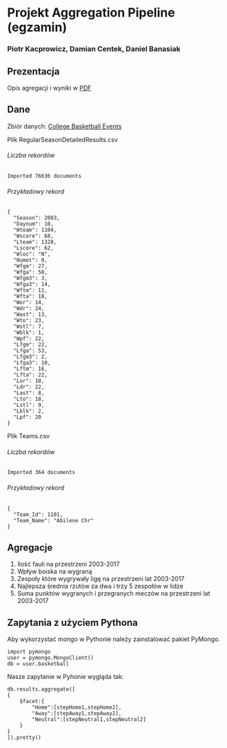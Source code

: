 # Projekt Aggregation Pipeline (egzamin)

### Piotr Kacprowicz, Damian Centek, Daniel Banasiak

## Prezentacja

Opis agregacji i wyniki w [PDF](https://github.com/Undauted/NoSQL-exam/blob/master/Aggregation.pdf)

## Dane

Zbiór danych: [College Basketball Events](https://www.kaggle.com/c/march-machine-learning-mania-2017/data)

Plik RegularSeasonDetailedResults.csv

<h6>Liczba rekordów</h6>

```
Imported 76636 documents
```     

<h6>Przykładowy rekord</h6>

```
{
  "Season": 2003,
  "Daynum": 10,
  "Wteam": 1104,
  "Wscore": 68,
  "Lteam": 1328,
  "Lscore": 62,
  "Wloc": "N",
  "Numot": 0,
  "Wfgm": 27,
  "Wfga": 58,
  "Wfgm3": 3,
  "Wfga3": 14,
  "Wftm": 11,
  "Wfta": 18,
  "Wor": 14,
  "Wdr": 24,
  "Wast": 13,
  "Wto": 23,
  "Wstl": 7,
  "Wblk": 1,
  "Wpf": 22,
  "Lfgm": 22,
  "Lfga": 53,
  "Lfgm3": 2,
  "Lfga3": 10,
  "Lftm": 16,
  "Lfta": 22,
  "Lor": 10,
  "Ldr": 22,
  "Last": 8,
  "Lto": 18,
  "Lstl": 9,
  "Lblk": 2,
  "Lpf": 20
}
```

Plik Teams.csv

<h6>Liczba rekordów</h6>

```
Imported 364 documents
```   

<h6>Przykładowy rekord</h6>

```
{
  "Team_Id": 1101,
  "Team_Name": "Abilene Chr"
}
```

## Agregacje

1. Ilość fauli na przestrzeni 2003-2017
2. Wpływ boiska na wygraną
3. Zespoły które wygrywały ligę na przestrzeni lat 2003-2017
4. Najlepsza średnia rzutów za dwa i trzy 5 zespołów w lidze
5. Suma punktów wygranych i przegranych meczów na przestrzeni lat 2003-2017

## Zapytania z użyciem Pythona

Aby wykorzystać mongo w Pythonie należy zainstalować pakiet PyMongo.

```
import pymongo
user = pymongo.MongoClient()
db = user.basketball
```

Nasze zapytanie w Pyhonie wygląda tak:
```
db.results.aggregate([
{
	$facet:{
		"Home":[stepHome1,stepHome2],
		"Away":[stepAway1,stepAway2],
		"Neutral":[stepNeutral1,stepNeutral2]
	}
}
]).pretty()
```


